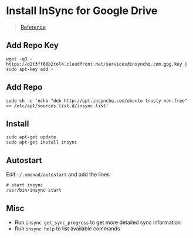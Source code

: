 # Install InSync for Google Drive

> [Reference](https://ubuntuhirek.wordpress.com/2012/11/19/install-insync-unofficial-google-docsdriver-client-on-ubuntu-via-repository/)

## Add Repo Key
```shell
wget -qO - https://d2t3ff60b2tol4.cloudfront.net/services@insynchq.com.gpg.key | sudo apt-key add -
```

## Add Repo
```shell
sudo sh -c 'echo "deb http://apt.insynchq.com/ubuntu trusty non-free" >> /etc/apt/sources.list.d/insync.list' 
```

## Install
```shell
sudo apt-get update
sudo apt-get install insync
```

## Autostart
Edit `~/.xmonad/autostart` and add the lines
```shell
# start insync
/usr/bin/insync start
```

## Misc
* Run `insync get_sync_progress` to get more detailed sync information
* Run `insync help` to list available commands
